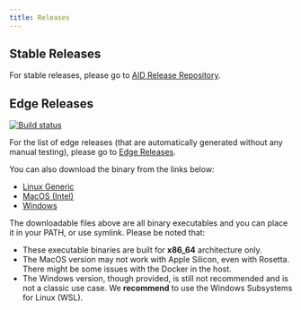 ```yaml
---
title: Releases
---
```


## Stable Releases

For stable releases, please go to [AID Release Repository](https://github.com/eth-library-lab/aid-releases/releases).

## Edge Releases

[![Build status](https://ci.appveyor.com/api/projects/status/efgyxm93aauqnjqi?svg=true)](https://ci.appveyor.com/project/xzyaoi/aid)

For the list of edge releases (that are automatically generated without any manual testing), please go to [Edge Releases](https://releases.autoai.org/aid/components/cmd/tui/).

You can also download the binary from the links below:

* [Linux Generic](https://releases.autoai.org/aid/components/cmd/tui/aid-linux)
* [MacOS (Intel)](https://releases.autoai.org/aid/components/cmd/tui/aid-macOS)
* [Windows](https://releases.autoai.org/aid/components/cmd/tui/aid-windows)

The downloadable files above are all binary executables and you can place it in your PATH, or use symlink. Please be noted that:

* These executable binaries are built for **x86_64** architecture only.
* The MacOS version may not work with Apple Silicon, even with Rosetta. There might be some issues with the Docker in the host.
* The Windows version, though provided, is still not recommended and is not a classic use case. We **recommend** to use the Windows Subsystems for Linux (WSL).